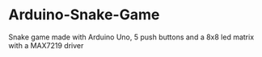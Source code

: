# Arduino-Snake-Game
Snake game made with Arduino Uno, 5 push buttons and a 8x8 led matrix with a MAX7219 driver
